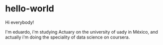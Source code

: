 # hello-world

Hi everybody!

I'm eduardo, i'm studying Actuary on the university of uady in México, and actually i'm  doing the speciality of data science on coursera. 
